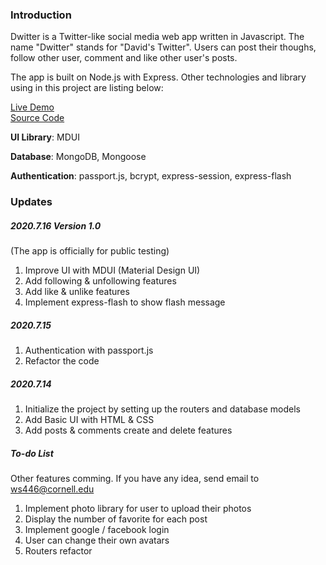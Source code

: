 ### Introduction

Dwitter is a Twitter-like social media web app written in Javascript. The name "Dwitter" stands for "David's Twitter". Users can post their thoughs, follow other user, comment and like other user's posts.

The app is built on Node.js with Express. Other technologies and library using in this project are listing below: 

[Live Demo](http://app.david916.com:3000)  
[Source Code](https://github.com/fssongwei/Dwitter)

**UI Library**: MDUI

**Database**: MongoDB, Mongoose

**Authentication**: passport.js, bcrypt, express-session, express-flash



### Updates

##### 2020.7.16 Version 1.0

(The app is officially for public testing)

1. Improve UI with MDUI (Material Design UI)
2. Add following & unfollowing features
3. Add like & unlike features
4. Implement express-flash to show flash message



##### 2020.7.15

1. Authentication with passport.js
2. Refactor the code



##### 2020.7.14

1. Initialize the project by setting up the routers and database models
2. Add Basic UI with HTML & CSS
3. Add posts & comments create and delete features



##### To-do List

Other features comming. If you have any idea, send email to ws446@cornell.edu

1. Implement photo library for user to upload their photos
2. Display the number of favorite for each post
3. Implement google / facebook login
4. User can change their own avatars
5. Routers refactor